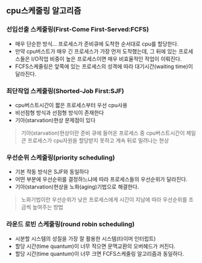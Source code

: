 ## cpu스케줄링 알고리즘
### 선입선출 스케줄링(First-Come First-Served:FCFS)
* 매우 단순한 방식... 프로세스가 준비큐에 도착한 순서대로 cpu를 할당한다.
* 만약 cpu버스트가 매우 긴 프로세스가 가장 먼저 도착했는데, 그 뒤에 있는 프로세스들은 I/O작업 비중이 높은 프로세스이면 매우 비효율적인 작업이 이뤄진다.
* FCFS스케줄링은 앞쪽에 있는 프로세스의 성격에 따라 대기시간(waiting time)이 달라진다.

### 최단작업 스케줄링(Shorted-Job First:SJF)
* cpu버스트시간이 짧은 프로세스부터 우선 cpu사용
* 비선점형 방식과 선점형 방식이 존재한다
* 기아(starvation)현상 문제점이 있다
> 기아(starvation)현상이란 준비 큐에 들어온 프로세스 중 cpu버스트시간이 제일 큰 프로세스가 cpu자원을 할당받지 못하고 계속 뒤로 밀려나는 현상

### 우선순위 스케줄링(priority scheduling)
* 기본 작동 방식은 SJF와 동일하다
* 어떤 부분에 우선순위를 결정하느냐에 따라 프로세스들의 우선순위가 달라진다.
*  기아(starvation)현상을 노화(aging)기법으로 해결한다.
> 노화기법이란 우선순위가 낮은 프로세스에게 시간이 지남에 따라 우선순위를 조금씩 높여주는 방법

### 라운드 로빈 스케줄링(round robin scheduling)
* 시분할 시스템의 성질을 가장 잘 활용한 시스템(타이머 인터럽트)
* 할당 시간(time quantum)이 너무 작으면 문맥교환의 오버헤드가 커진다.
* 할당 시간(time quantum)이 너무 크면 FCFS스케줄링 알고리즘과 동일하다.
